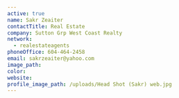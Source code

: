 ```yaml
---
active: true
name: Sakr Zeaiter
contactTitle: Real Estate
company: Sutton Grp West Coast Realty
network:
  - realestateagents
phoneOffice: 604-464-2458
email: sakrzeaiter@yahoo.com
image_path:
color:
website:
profile_image_path: /uploads/Head Shot (Sakr) web.jpg
---
```



